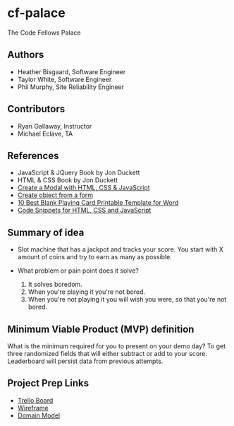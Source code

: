 # cf-palace

The Code Fellows Palace

## Authors

* Heather Bisgaard, Software Engineer
* Taylor White, Software Engineer
* Phil Murphy, Site Reliability Engineer

## Contributors

* Ryan Gallaway, Instructor
* Michael Eclave, TA

## References

* JavaScript & JQuery Book by Jon Duckett
* HTML & CSS Book by Jon Duckett
* [Create a Modal with HTML, CSS & JavaScript](https://www.youtube.com/watch?v=6ophW7Ask_0)
* [Create object from a form](https://www.sitepoint.com/community/t/create-object-from-a-form/313057)
* [10 Best Blank Playing Card Printable Template for Word](https://www.printablee.com/post_blank-playing-card-printable-template-for-word_364105/)
* [Code Snippets for HTML, CSS and JavaScript](https://www.w3schools.com/howto/default.asp)

## Summary of idea

* Slot machine that has a jackpot and tracks your score. You start with X amount of coins and try to earn as many as possible.

* What problem or pain point does it solve?
  1. It solves boredom.  
  2. When you're playing it you're not bored.
  3. When you're not playing it you will wish you were, so that you're not bored.

## Minimum Viable Product (MVP) definition

What is the minimum required for you to present on your demo day? To get three randomized fields that will either subtract or add to your score. Leaderboard will persist data from previous attempts.

## Project Prep Links

* [Trello Board](https://trello.com/b/yxDFr4aX/kanban-board)
* [Wireframe](img/Wireframe.jpg)
* [Domain Model](img/DomainModel.jpg)
